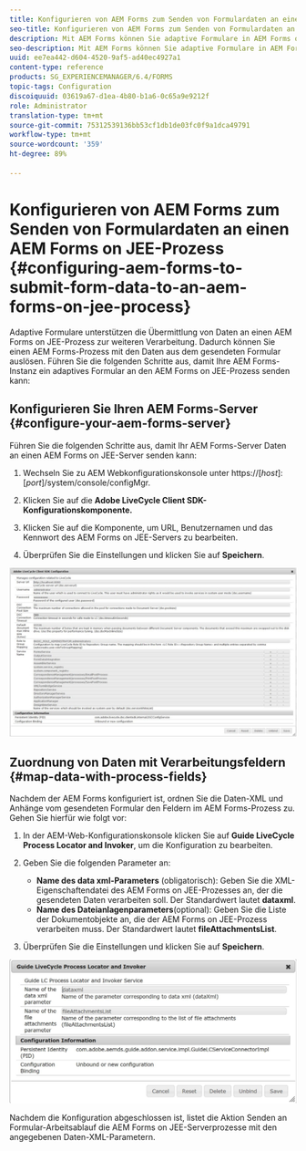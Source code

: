 ```yaml
---
title: Konfigurieren von AEM Forms zum Senden von Formulardaten an einen AEM Forms on JEE-Prozess
seo-title: Konfigurieren von AEM Forms zum Senden von Formulardaten an einen AEM Forms on JEE-Prozess
description: Mit AEM Forms können Sie adaptive Formulare in AEM Forms on JEE-Prozesse integrieren, um Formulardaten zu verarbeiten.
seo-description: Mit AEM Forms können Sie adaptive Formulare in AEM Forms on JEE-Prozesse integrieren, um Formulardaten zu verarbeiten.
uuid: ee7ea442-d604-4520-9af5-ad40ec4927a1
content-type: reference
products: SG_EXPERIENCEMANAGER/6.4/FORMS
topic-tags: Configuration
discoiquuid: 03619a67-d1ea-4b80-b1a6-0c65a9e9212f
role: Administrator
translation-type: tm+mt
source-git-commit: 75312539136bb53cf1db1de03fc0f9a1dca49791
workflow-type: tm+mt
source-wordcount: '359'
ht-degree: 89%

---
```



# Konfigurieren von AEM Forms zum Senden von Formulardaten an einen AEM Forms on JEE-Prozess {#configuring-aem-forms-to-submit-form-data-to-an-aem-forms-on-jee-process}

Adaptive Formulare unterstützen die Übermittlung von Daten an einen AEM Forms on JEE-Prozess zur weiteren Verarbeitung. Dadurch können Sie einen AEM Forms-Prozess mit den Daten aus dem gesendeten Formular auslösen. Führen Sie die folgenden Schritte aus, damit Ihre AEM Forms-Instanz ein adaptives Formular an den AEM Forms on JEE-Prozess senden kann:

## Konfigurieren Sie Ihren AEM Forms-Server {#configure-your-aem-forms-server}

Führen Sie die folgenden Schritte aus, damit Ihr AEM Forms-Server Daten an einen AEM Forms on JEE-Server senden kann:

1. Wechseln Sie zu AEM Webkonfigurationskonsole unter https://[*host*]:[*port*]/system/console/configMgr.

1. Klicken Sie auf die **Adobe LiveCycle Client SDK-Konfigurationskomponente.**
1. Klicken Sie auf die Komponente, um URL, Benutzernamen und das Kennwort des AEM Forms on JEE-Servers zu bearbeiten.
1. Überprüfen Sie die Einstellungen und klicken Sie auf **Speichern**.

![Adobe LiveCycle Client SDK-Konfiguration](assets/clientsdkconfiguration.jpg)

## Zuordnung von Daten mit Verarbeitungsfeldern {#map-data-with-process-fields}

Nachdem der AEM Forms konfiguriert ist, ordnen Sie die Daten-XML und Anhänge vom gesendeten Formular den Feldern im AEM Forms-Prozess zu. Gehen Sie hierfür wie folgt vor:

1. In der AEM-Web-Konfigurationskonsole klicken Sie auf **Guide LiveCycle Process Locator and Invoker**, um die Konfiguration zu bearbeiten.
1. Geben Sie die folgenden Parameter an:

   * **Name des data xml-Parameters**  (obligatorisch): Geben Sie die XML-Eigenschaftendatei des AEM Forms on JEE-Prozesses an, der die gesendeten Daten verarbeiten soll. Der Standardwert lautet **dataxml**.
   * **Name des Dateianlagenparameters**(optional): Geben Sie die Liste der Dokumentobjekte an, die der AEM Forms on JEE-Prozess verarbeiten muss. Der Standardwert lautet **fileAttachmentsList**.

1. Überprüfen Sie die Einstellungen und klicken Sie auf **Speichern**.

![Guide LiveCycle Process Locator and Invoker](assets/test3.jpg)

Nachdem die Konfiguration abgeschlossen ist, listet die Aktion Senden an Formular-Arbeitsablauf die AEM Forms on JEE-Serverprozesse mit den angegebenen Daten-XML-Parametern.
